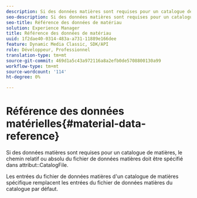 ```yaml
---
description: Si des données matières sont requises pour un catalogue de matières, le chemin relatif ou absolu du fichier de données matières doit être spécifié dans l'attribut CatalogFile.
seo-description: Si des données matières sont requises pour un catalogue de matières, le chemin relatif ou absolu du fichier de données matières doit être spécifié dans l'attribut CatalogFile.
seo-title: Référence des données de matériau
solution: Experience Manager
title: Référence des données de matériau
uuid: 1f2dae40-0314-483a-a731-11889e166dee
feature: Dynamic Media Classic, SDK/API
role: Développeur, Professionnel
translation-type: tm+mt
source-git-commit: 469d1a5c43a972116a8a2efb0de5708800130a99
workflow-type: tm+mt
source-wordcount: '114'
ht-degree: 0%

---
```



# Référence des données matérielles{#material-data-reference}

Si des données matières sont requises pour un catalogue de matières, le chemin relatif ou absolu du fichier de données matières doit être spécifié dans attribut::CatalogFile.

Les entrées du fichier de données matières d&#39;un catalogue de matières spécifique remplacent les entrées du fichier de données matières du catalogue par défaut.
